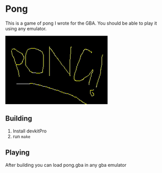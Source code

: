 # Pong 

This is a game of pong I wrote for the GBA. 
You should be able to play it using any emulator. 

![video of game](https://github.com/iamjpn/gba_dev/blob/master/pong/pong.gif "Pong")


## Building 
1. Install devkitPro
2. run `make`

## Playing
After building you can load pong.gba in any gba emulator
